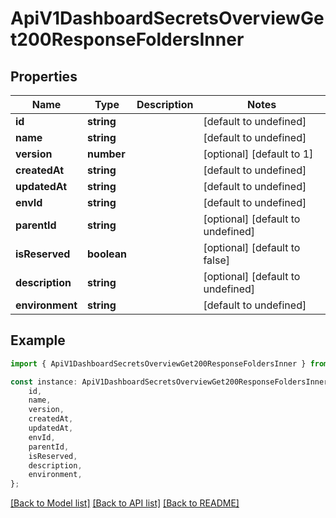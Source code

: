 # ApiV1DashboardSecretsOverviewGet200ResponseFoldersInner


## Properties

Name | Type | Description | Notes
------------ | ------------- | ------------- | -------------
**id** | **string** |  | [default to undefined]
**name** | **string** |  | [default to undefined]
**version** | **number** |  | [optional] [default to 1]
**createdAt** | **string** |  | [default to undefined]
**updatedAt** | **string** |  | [default to undefined]
**envId** | **string** |  | [default to undefined]
**parentId** | **string** |  | [optional] [default to undefined]
**isReserved** | **boolean** |  | [optional] [default to false]
**description** | **string** |  | [optional] [default to undefined]
**environment** | **string** |  | [default to undefined]

## Example

```typescript
import { ApiV1DashboardSecretsOverviewGet200ResponseFoldersInner } from './api';

const instance: ApiV1DashboardSecretsOverviewGet200ResponseFoldersInner = {
    id,
    name,
    version,
    createdAt,
    updatedAt,
    envId,
    parentId,
    isReserved,
    description,
    environment,
};
```

[[Back to Model list]](../README.md#documentation-for-models) [[Back to API list]](../README.md#documentation-for-api-endpoints) [[Back to README]](../README.md)
